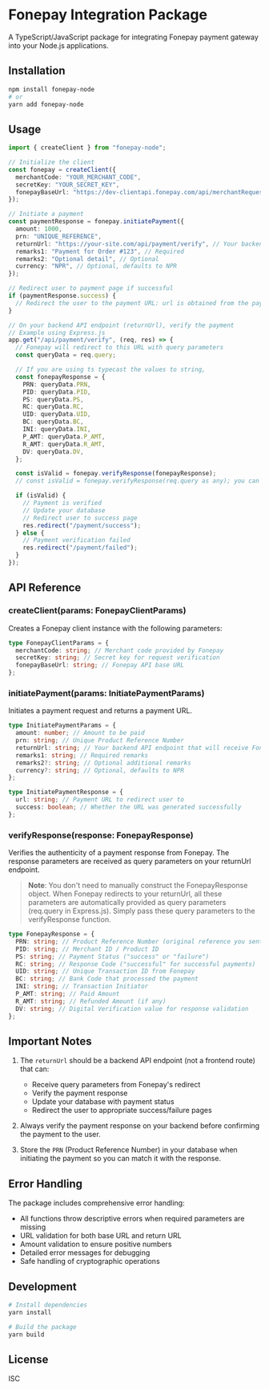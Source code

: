 # Fonepay Integration Package

A TypeScript/JavaScript package for integrating Fonepay payment gateway into your Node.js applications.

## Installation

```bash
npm install fonepay-node
# or
yarn add fonepay-node
```

## Usage

```typescript
import { createClient } from "fonepay-node";

// Initialize the client
const fonepay = createClient({
  merchantCode: "YOUR_MERCHANT_CODE",
  secretKey: "YOUR_SECRET_KEY",
  fonepayBaseUrl: "https://dev-clientapi.fonepay.com/api/merchantRequest", // Use production URL in production
});

// Initiate a payment
const paymentResponse = fonepay.initiatePayment({
  amount: 1000,
  prn: "UNIQUE_REFERENCE",
  returnUrl: "https://your-site.com/api/payment/verify", // Your backend API endpoint that will handle the verification
  remarks1: "Payment for Order #123", // Required
  remarks2: "Optional detail", // Optional
  currency: "NPR", // Optional, defaults to NPR
});

// Redirect user to payment page if successful
if (paymentResponse.success) {
  // Redirect the user to the payment URL: url is obtained from the paymentResponse as url i.e paymentResponse.url
}

// On your backend API endpoint (returnUrl), verify the payment
// Example using Express.js
app.get("/api/payment/verify", (req, res) => {
  // Fonepay will redirect to this URL with query parameters
  const queryData = req.query;

  // If you are using ts typecast the values to string,
  const fonepayResponse = {
    PRN: queryData.PRN,
    PID: queryData.PID,
    PS: queryData.PS,
    RC: queryData.RC,
    UID: queryData.UID,
    BC: queryData.BC,
    INI: queryData.INI,
    P_AMT: queryData.P_AMT,
    R_AMT: queryData.R_AMT,
    DV: queryData.DV,
  };

  const isValid = fonepay.verifyResponse(fonepayResponse);
  // const isValid = fonepay.verifyResponse(req.query as any); you can pass the query data directly

  if (isValid) {
    // Payment is verified
    // Update your database
    // Redirect user to success page
    res.redirect("/payment/success");
  } else {
    // Payment verification failed
    res.redirect("/payment/failed");
  }
});
```

## API Reference

### createClient(params: FonepayClientParams)

Creates a Fonepay client instance with the following parameters:

```typescript
type FonepayClientParams = {
  merchantCode: string; // Merchant code provided by Fonepay
  secretKey: string; // Secret key for request verification
  fonepayBaseUrl: string; // Fonepay API base URL
};
```

### initiatePayment(params: InitiatePaymentParams)

Initiates a payment request and returns a payment URL.

```typescript
type InitiatePaymentParams = {
  amount: number; // Amount to be paid
  prn: string; // Unique Product Reference Number
  returnUrl: string; // Your backend API endpoint that will receive Fonepay's response
  remarks1: string; // Required remarks
  remarks2?: string; // Optional additional remarks
  currency?: string; // Optional, defaults to NPR
};

type InitiatePaymentResponse = {
  url: string; // Payment URL to redirect user to
  success: boolean; // Whether the URL was generated successfully
};
```

### verifyResponse(response: FonepayResponse)

Verifies the authenticity of a payment response from Fonepay. The response parameters are received as query parameters on your returnUrl endpoint.

> **Note**: You don't need to manually construct the FonepayResponse object. When Fonepay redirects to your returnUrl, all these parameters are automatically provided as query parameters (req.query in Express.js). Simply pass these query parameters to the verifyResponse function.

```typescript
type FonepayResponse = {
  PRN: string; // Product Reference Number (original reference you sent)
  PID: string; // Merchant ID / Product ID
  PS: string; // Payment Status ("success" or "failure")
  RC: string; // Response Code ("successful" for successful payments)
  UID: string; // Unique Transaction ID from Fonepay
  BC: string; // Bank Code that processed the payment
  INI: string; // Transaction Initiator
  P_AMT: string; // Paid Amount
  R_AMT: string; // Refunded Amount (if any)
  DV: string; // Digital Verification value for response validation
};
```

## Important Notes

1. The `returnUrl` should be a backend API endpoint (not a frontend route) that can:

   - Receive query parameters from Fonepay's redirect
   - Verify the payment response
   - Update your database with payment status
   - Redirect the user to appropriate success/failure pages

2. Always verify the payment response on your backend before confirming the payment to the user.

3. Store the `PRN` (Product Reference Number) in your database when initiating the payment so you can match it with the response.

## Error Handling

The package includes comprehensive error handling:

- All functions throw descriptive errors when required parameters are missing
- URL validation for both base URL and return URL
- Amount validation to ensure positive numbers
- Detailed error messages for debugging
- Safe handling of cryptographic operations

## Development

```bash
# Install dependencies
yarn install

# Build the package
yarn build
```

## License

ISC
